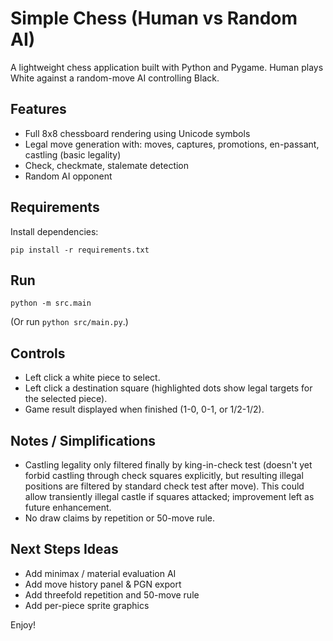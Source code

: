 # Simple Chess (Human vs Random AI)

A lightweight chess application built with Python and Pygame. Human plays White against a random-move AI controlling Black.

## Features

- Full 8x8 chessboard rendering using Unicode symbols
- Legal move generation with: moves, captures, promotions, en-passant, castling (basic legality)
- Check, checkmate, stalemate detection
- Random AI opponent

## Requirements

Install dependencies:

```
pip install -r requirements.txt
```

## Run

```
python -m src.main
```

(Or run `python src/main.py`.)

## Controls

- Left click a white piece to select.
- Left click a destination square (highlighted dots show legal targets for the selected piece).
- Game result displayed when finished (1-0, 0-1, or 1/2-1/2).

## Notes / Simplifications

- Castling legality only filtered finally by king-in-check test (doesn't yet forbid castling through check squares explicitly, but resulting illegal positions are filtered by standard check test after move). This could allow transiently illegal castle if squares attacked; improvement left as future enhancement.
- No draw claims by repetition or 50-move rule.

## Next Steps Ideas

- Add minimax / material evaluation AI
- Add move history panel & PGN export
- Add threefold repetition and 50-move rule
- Add per-piece sprite graphics

Enjoy!

